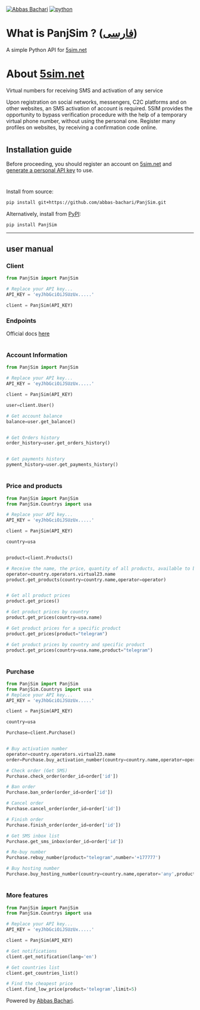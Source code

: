 [![Abbas Bachari](https://img.shields.io/badge/Abbas%20Bachari-PanjSim-green?style=plastic&logo=codemagic)](https://github.com/abbas-bachari/PanjSim)
[![python](https://img.shields.io/badge/Python%20-3.7+-green?style=plastic&logo=Python)](https://python.org)




# What is PanjSim ? ([فارسی](https://github.com/abbas-bachari/PanjSim/blob/main/README-fa.md))
A simple Python API for [5sim.net](https://5sim.net)
#

# About [5sim.net](https://5sim.net)
Virtual numbers for receiving SMS and activation of any service

Upon registration on social networks, messengers, C2C platforms and on other websites, an SMS activation of account is required. 5SIM provides the opportunity to bypass verification procedure with the help of a temporary virtual phone number, without using the personal one. Register many profiles on websites, by receiving a confirmation code online.
#

## Installation guide
Before proceeding, you should register an account on [5sim.net](https://5sim.net/) and [generate a personal API key](https://5sim.net/settings/security) to use. 


#

Install from source:
``` bash
pip install git+https://github.com/abbas-bachari/PanjSim.git
```

Alternatively, install from [PyPI](https://pypi.org/project/PanjSim/):

```bash
pip install PanjSim
```
<hr>

## user manual

###  Client 

```python
from PanjSim import PanjSim

# Replace your API key...
API_KEY = 'eyJhbGciOiJSUzUx.....' 

client = PanjSim(API_KEY) 
```
 

### Endpoints 
Official docs [here](https://docs.5sim.net/)
#


### Account Information

```python
from PanjSim import PanjSim

# Replace your API key...
API_KEY = 'eyJhbGciOiJSUzUx.....' 

client = PanjSim(API_KEY) 

user=client.User()

# Get account balance
balance=user.get_balance()


# Get Orders history
order_history=user.get_orders_history()


# Get payments history
pyment_history=user.get_payments_history()

```
#
### Price and products

```python
from PanjSim import PanjSim
from PanjSim.Countrys import usa

# Replace your API key...
API_KEY = 'eyJhbGciOiJSUzUx.....' 

client = PanjSim(API_KEY) 

country=usa


product=client.Products()

# Receive the name, the price, quantity of all products, available to buy.
operator=country.operators.virtual23.name
product.get_products(country=country.name,operator=operator)


# Get all product prices
product.get_prices()

# Get product prices by country
product.get_prices(country=usa.name)

# Get product prices for a specific product
product.get_prices(product="telegram")

# Get product prices by country and specific product
product.get_prices(country=usa.name,product="telegram")

```
#
### Purchase

```python
from PanjSim import PanjSim
from PanjSim.Countrys import usa
# Replace your API key...
API_KEY = 'eyJhbGciOiJSUzUx.....' 

client = PanjSim(API_KEY) 

country=usa

Purchase=client.Purchase()


# Buy activation number
operator=country.operators.virtual23.name
order=Purchase.buy_activation_number(country=country.name,operator=operator,product='telegram')

# Check order (Get SMS)
Purchase.check_order(order_id=order['id'])

# Ban order
Purchase.ban_order(order_id=order['id'])

# Cancel order
Purchase.cancel_order(order_id=order['id'])

# Finish order
Purchase.finish_order(order_id=order['id'])

# Get SMS inbox list
Purchase.get_sms_inbox(order_id=order['id'])

# Re-buy number
Purchase.rebuy_number(product="telegram",number='+177777')

# Buy hosting number
Purchase.buy_hosting_number(country=country.name,operator='any',product='1day')
```
#
### More features

```python
from PanjSim import PanjSim
from PanjSim.Countrys import usa

# Replace your API key...
API_KEY = 'eyJhbGciOiJSUzUx.....' 

client = PanjSim(API_KEY) 

# Get notifications
client.get_notification(lang='en')

# Get countries list
client.get_countries_list()

# Find the cheapest price
client.find_low_price(product='telegram',limit=5)
```
Powered by [Abbas Bachari](https://github.com/abbas-bachari).
